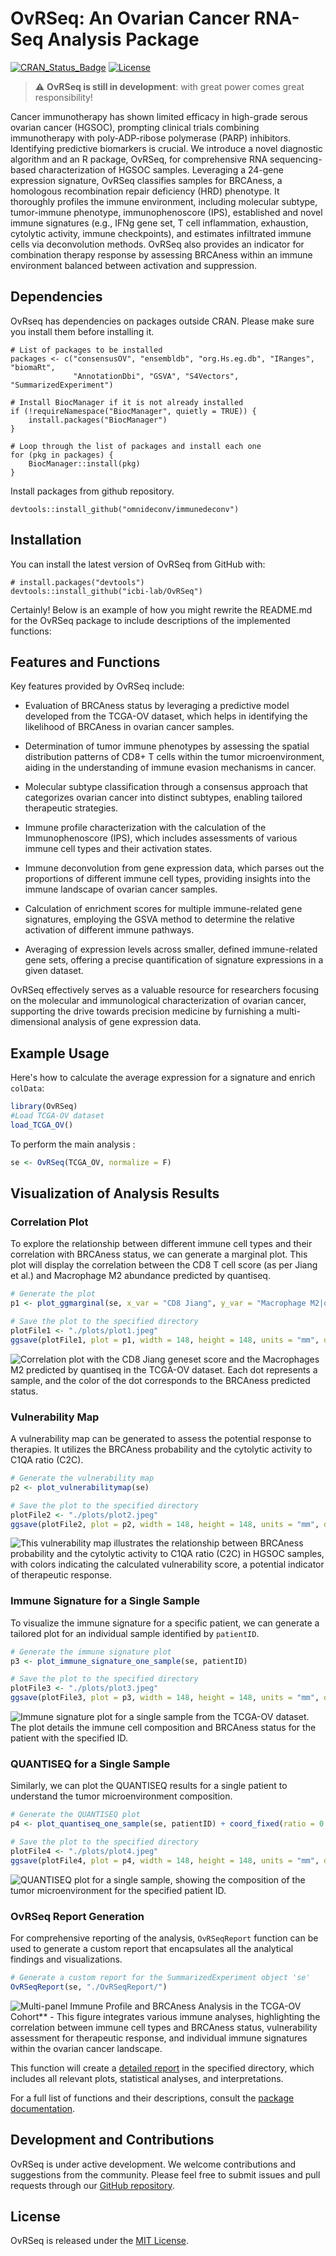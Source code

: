 # OvRSeq: An Ovarian Cancer RNA-Seq Analysis Package

[![CRAN_Status_Badge](https://www.r-pkg.org/badges/version/doseRider)](https://cran.r-project.org/package=ovrseq)
[![License](https://img.shields.io/badge/License-MIT-blue.svg)](https://opensource.org/licenses/MIT)
> :warning: **OvRSeq is still in development**: with great power comes great responsibility!

Cancer immunotherapy has shown limited efficacy in high-grade serous ovarian cancer (HGSOC), prompting clinical trials combining immunotherapy with poly-ADP-ribose polymerase (PARP) inhibitors. Identifying predictive biomarkers is crucial. We introduce a novel diagnostic algorithm and an R package, OvRSeq, for comprehensive RNA sequencing-based characterization of HGSOC samples. Leveraging a 24-gene expression signature, OvRSeq classifies samples for BRCAness, a homologous recombination repair deficiency (HRD) phenotype. It thoroughly profiles the immune environment, including molecular subtype, tumor-immune phenotype, immunophenoscore (IPS), established and novel immune signatures (e.g., IFNg gene set, T cell inflammation, exhaustion, cytolytic activity, immune checkpoints), and estimates infiltrated immune cells via deconvolution methods. OvRSeq also provides an indicator for combination therapy response by assessing BRCAness within an immune environment balanced between activation and suppression.

## Dependencies

OvRseq has dependencies on packages outside CRAN. Please make sure you install them before installing it.


```
# List of packages to be installed
packages <- c("consensusOV", "ensembldb", "org.Hs.eg.db", "IRanges", "biomaRt", 
              "AnnotationDbi", "GSVA", "S4Vectors", "SummarizedExperiment")

# Install BiocManager if it is not already installed
if (!requireNamespace("BiocManager", quietly = TRUE)) {
    install.packages("BiocManager")
}

# Loop through the list of packages and install each one
for (pkg in packages) {
    BiocManager::install(pkg)
}

```

Install packages from github repository.

```
devtools::install_github("omnideconv/immunedeconv")
```

## Installation

You can install the latest version of OvRSeq from GitHub with:

```
# install.packages("devtools")
devtools::install_github("icbi-lab/OvRSeq")
```
Certainly! Below is an example of how you might rewrite the README.md for the OvRSeq package to include descriptions of the implemented functions:


## Features and Functions

Key features provided by OvRSeq include:

- Evaluation of BRCAness status by leveraging a predictive model developed from the TCGA-OV dataset, which helps in identifying the likelihood of BRCAness in ovarian cancer samples.

- Determination of tumor immune phenotypes by assessing the spatial distribution patterns of CD8+ T cells within the tumor microenvironment, aiding in the understanding of immune evasion mechanisms in cancer.

- Molecular subtype classification through a consensus approach that categorizes ovarian cancer into distinct subtypes, enabling tailored therapeutic strategies.

- Immune profile characterization with the calculation of the Immunophenoscore (IPS), which includes assessments of various immune cell types and their activation states.

- Immune deconvolution from gene expression data, which parses out the proportions of different immune cell types, providing insights into the immune landscape of ovarian cancer samples.

- Calculation of enrichment scores for multiple immune-related gene signatures, employing the GSVA method to determine the relative activation of different immune pathways.

- Averaging of expression levels across smaller, defined immune-related gene sets, offering a precise quantification of signature expressions in a given dataset.

OvRSeq effectively serves as a valuable resource for researchers focusing on the molecular and immunological characterization of ovarian cancer, supporting the drive towards precision medicine by furnishing a multi-dimensional analysis of gene expression data.


## Example Usage

Here's how to calculate the average expression for a signature and enrich `colData`:

```r
library(OvRSeq)
#Load TCGA-OV dataset 
load_TCGA_OV()
```

To perform the main analysis :

```r
se <- OvRSeq(TCGA_OV, normalize = F)
```

## Visualization of Analysis Results

### Correlation Plot

To explore the relationship between different immune cell types and their correlation with BRCAness status, we can generate a marginal plot. This plot will display the correlation between the CD8 T cell score (as per Jiang et al.) and Macrophage M2 abundance predicted by quantiseq.

```r
# Generate the plot
p1 <- plot_ggmarginal(se, x_var = "CD8 Jiang", y_var = "Macrophage M2|quantiseq", color_var = "BRCAness")

# Save the plot to the specified directory
plotFile1 <- "./plots/plot1.jpeg"
ggsave(plotFile1, plot = p1, width = 148, height = 148, units = "mm", dpi = 600)
```
![Correlation plot with the CD8 Jiang geneset score and the Macrophages M2 predicted by quantiseq in the TCGA-OV dataset. Each dot represents a sample, and the color of the dot corresponds to the BRCAness predicted status.](./plots/plot1.jpeg)

### Vulnerability Map

A vulnerability map can be generated to assess the potential response to therapies. It utilizes the BRCAness probability and the cytolytic activity to C1QA ratio (C2C).

```r
# Generate the vulnerability map
p2 <- plot_vulnerabilitymap(se)

# Save the plot to the specified directory
plotFile2 <- "./plots/plot2.jpeg"
ggsave(plotFile2, plot = p2, width = 148, height = 148, units = "mm", dpi = 600)
```
![This vulnerability map illustrates the relationship between BRCAness probability and the cytolytic activity to C1QA ratio (C2C) in HGSOC samples, with colors indicating the calculated vulnerability score, a potential indicator of therapeutic response.](./plots/plot2.jpeg)

### Immune Signature for a Single Sample

To visualize the immune signature for a specific patient, we can generate a tailored plot for an individual sample identified by `patientID`.

```r
# Generate the immune signature plot
p3 <- plot_immune_signature_one_sample(se, patientID)

# Save the plot to the specified directory
plotFile3 <- "./plots/plot3.jpeg"
ggsave(plotFile3, plot = p3, width = 148, height = 148, units = "mm", dpi = 600)
```
![Immune signature plot for a single sample from the TCGA-OV dataset. The plot details the immune cell composition and BRCAness status for the patient with the specified ID.](./plots/plot3.jpeg)

### QUANTISEQ for a Single Sample

Similarly, we can plot the QUANTISEQ results for a single patient to understand the tumor microenvironment composition.

```r
# Generate the QUANTISEQ plot
p4 <- plot_quantiseq_one_sample(se, patientID) + coord_fixed(ratio = 0.1)

# Save the plot to the specified directory
plotFile4 <- "./plots/plot4.jpeg"
ggsave(plotFile4, plot = p4, width = 148, height = 148, units = "mm", dpi = 600)
```
![QUANTISEQ plot for a single sample, showing the composition of the tumor microenvironment for the specified patient ID.](./plots/plot4.jpeg)


### OvRSeq Report Generation

For comprehensive reporting of the analysis, `OvRSeqReport` function can be used to generate a custom report that encapsulates all the analytical findings and visualizations.

```r
# Generate a custom report for the SummarizedExperiment object 'se'
OvRSeqReport(se, "./OvRSeqReport/")
```
![Multi-panel Immune Profile and BRCAness Analysis in the TCGA-OV Cohort** - This figure integrates various immune analyses, highlighting the correlation between immune cell types and BRCAness status, vulnerability assessment for therapeutic response, and individual immune signatures within the ovarian cancer landscape.](./plots/plot5.jpg)

This function will create a [detailed report](./docs/OvRSeqReport.pdf) in the specified directory, which includes all relevant plots, statistical analyses, and interpretations.

For a full list of functions and their descriptions, consult the [package documentation](./docs/OvRSeq.pdf).




## Development and Contributions

OvRSeq is under active development. We welcome contributions and suggestions from the community. Please feel free to submit issues and pull requests through our [GitHub repository](https://github.com/icbi-lab/OvRSeq).

## License

OvRSeq is released under the [MIT License](https://opensource.org/licenses/MIT).


